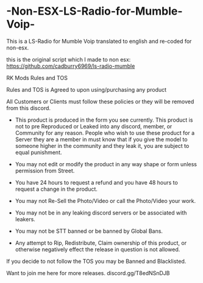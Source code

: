 # -Non-ESX-LS-Radio-for-Mumble-Voip-
This is a LS-Radio for Mumble Voip translated to english and re-coded for non-esx.

this is the original script which I made to non esx: https://github.com/cadburry6969/ls-radio-mumble

RK Mods Rules and TOS

Rules and TOS is Agreed to upon using/purchasing any product

All Customers or Clients must follow these policies or they will be removed from this discord.

- This product is produced in the form you see currently. This product is not to pre Reproduced or Leaked into any discord, member, or Community for any reason. People who wish to use these product for a Server they are a member in must know that if you give the model to someone higher in the community and they leak it, you are subject to equal punishment.

- You may not edit or modify the product in any way shape or form unless permission from Street.

- You have 24 hours to request a refund and you have 48 hours to request a change in the product.

- You may not Re-Sell the Photo/Video or call the Photo/Video your work.

- You may not be in any leaking discord servers or be associated with leakers.

- You may not be STT banned or be banned by Global Bans.

- Any attempt to Rip, Redistribute, Claim ownership of this product, or otherwise negatively effect the release in question is not allowed.

If you decide to not follow the TOS you may be Banned and Blacklisted.

Want to join me here for more releases. discord.gg/T8edNSnDJB
